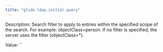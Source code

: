 ```yaml
---
title: "glide.ldap.initial.query"
---
```


Description: Search filter to apply to entries within the specified scope of the search. For example: objectClass=person. If no filter is specified, the server uses the filter (objectClass=*).

Value: ``